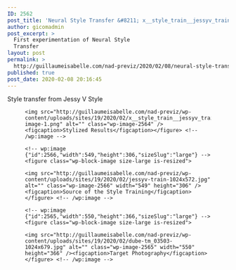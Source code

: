 ```yaml
---
ID: 2562
post_title: 'Neural Style Transfer &#8211; x__style_train__jessyv_train.py'
author: gicomadmin
post_excerpt: >
  First experimentation of Neural Style
  Transfer
layout: post
permalink: >
  http://guillaumeisabelle.com/nad-previz/2020/02/08/neural-style-transfer-x__style_train__jessyv_train-py/
published: true
post_date: 2020-02-08 20:16:45
---
```

<!-- wp:paragraph -->

Style transfer from Jessy V Style

<!-- /wp:paragraph -->

<!-- wp:more -->

<!--more-->

<!-- /wp:more -->

<!-- wp:group -->

<div class="wp-block-group">
  <div class="wp-block-group__inner-container">
    <!-- wp:image {"id":2564,"sizeSlug":"full"} --><figure class="wp-block-image size-full">
    
    <img src="http://guillaumeisabelle.com/nad-previz/wp-content/uploads/sites/19/2020/02/x__style_train__jessyv_train.stylized-image-1.png" alt="" class="wp-image-2564" /><figcaption>Stylized Results</figcaption></figure> <!-- /wp:image -->
    
    <!-- wp:image {"id":2566,"width":549,"height":306,"sizeSlug":"large"} --><figure class="wp-block-image size-large is-resized">
    
    <img src="http://guillaumeisabelle.com/nad-previz/wp-content/uploads/sites/19/2020/02/jessyv-train-1024x572.jpg" alt="" class="wp-image-2566" width="549" height="306" /><figcaption>Source of the Style Training</figcaption></figure> <!-- /wp:image -->
    
    <!-- wp:image {"id":2565,"width":550,"height":366,"sizeSlug":"large"} --><figure class="wp-block-image size-large is-resized">
    
    <img src="http://guillaumeisabelle.com/nad-previz/wp-content/uploads/sites/19/2020/02/dube-tm_03503-1024x679.jpg" alt="" class="wp-image-2565" width="550" height="366" /><figcaption>Target Photography</figcaption></figure> <!-- /wp:image -->
  </div>
</div>

<!-- /wp:group -->